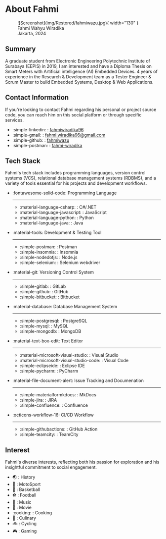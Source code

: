 # About Fahmi

<figure markdown="span">
![Screenshot](img/Restored/fahmiwazu.jpg){ width="130" }
<figcaption>Fahmi Wahyu Wiradika<br>Jakarta, 2024</figcaption>
</figure>

## Summary
A graduate student from Electronic Engineering Polytechnic Institute of Surabaya (EEPIS) in 2019, I am interested and have a Diploma Thesis on Smart Meters with Artificial intelligence (AI) Embedded Devices. 4 years of experience in the Research & Development team as a Tester Engineer & Scrum Master to build Embedded Systems, Desktop & Web Applications.

## Contact Information
If you're looking to contact Fahmi regarding his personal or project source code, you can reach him on this social platform or through specific services.

<div class="grid cards" markdown>

- :simple-linkedin: : [fahmiwiradika96](https://www.linkedin.com/in/fahmiwiradika96/)
- :simple-gmail: : fahmi.wiradika96@gmail.com
- :simple-github: : [fahmiwazu](https://github.com/fahmiwazu)
- :simple-postman: : [fahmi-wiradika](https://www.postman.com/fahmi-wiradika)

</div>

## Tech Stack
Fahmi's tech stack includes programming languages, version control systems (VCS), relational database management systems (RDBMS), and a variety of tools essential for his projects and development workflows.

<div class="grid cards" markdown>

- :fontawesome-solid-code: Programming Language

    ---
    - :material-language-csharp: : C#/.NET
    - :material-language-javascript: : JavaScript
    - :material-language-python: : Python
    - :material-language-java: : Java

- :material-tools: Development & Testing Tool

    ---
    - :simple-postman: : Postman
    - :simple-insomnia: : Insomnia
    - :simple-nodedotjs: : Node.js
    - :simple-selenium: : Selenium webdriver

- :material-git: Versioning Control System

    ---
    - :simple-gitlab: : GitLab
    - :simple-github: : GitHub
    - :simple-bitbucket: : Bitbucket

- :material-database: Database Management System

    ---
    - :simple-postgresql: : PostgreSQL
    - :simple-mysql: : MySQL 
    - :simple-mongodb: : MongoDB

- :material-text-box-edit: Text Editor

    ---
    - :material-microsoft-visual-studio: : Visual Studio 
    - :material-microsoft-visual-studio-code: : Visual Code
    - :simple-eclipseide: : Eclipse IDE
    - :simple-pycharm: : PyCharm 

- :material-file-document-alert: Issue Tracking and Documenation

    ---
    - :simple-materialformkdocs: : MkDocs
    - :simple-jira: : JIRA
    - :simple-confluence: : Confluence

- :octicons-workflow-16: CI/CD Workflow

    ---
    - :simple-githubactions: : GitHub Action
    - :simple-teamcity: : TeamCity

</div>


## Interest 
Fahmi's diverse interests, reflecting both his passion for exploration and his insightful commitment to social engagement.

<div class="grid cards" markdown>

- :earth_asia: : History
- :checkered_flag: : MotoSport
- :basketball: : Basketball
- :soccer: : Football
- :musical_note: : Music
- :movie_camera: : Movie
- :cooking: : Cooking
- :fork_and_knife: : Culinary
- :bike: : Cycling
- :video_game: : Gaming

</div>

